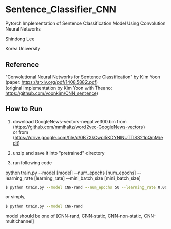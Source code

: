 # Sentence_Classifier_CNN
Pytorch Implementation of Sentence Classification Model Using Convolution Neural Networks

Shindong Lee  

Korea University

## Reference
"Convolutional Neural Networks for Sentence Classification" by Kim Yoon  
(paper: https://arxiv.org/pdf/1408.5882.pdf)  
(original implementation by Kim Yoon with Theano: https://github.com/yoonkim/CNN_sentence)  

## How to Run

1. download GoogleNews-vectors-negative300.bin from (https://github.com/mmihaltz/word2vec-GoogleNews-vectors)  
or from (https://drive.google.com/file/d/0B7XkCwpI5KDYNlNUTTlSS21pQmM/edit)    
2. unzip and save it into "pretrained" directory    

3. run following code    

python train.py --model [model] --num_epochs [num_epochs] --learning_rate [learning_rate] --mini_batch_size [mini_batch_size]

```bash
$ python train.py --model CNN-rand --num_epochs 50 --learning_rate 0.0001 --mini_batch_size 50
```
or simply,

```bash
$ python train.py --model CNN-rand
```

model should be one of [CNN-rand, CNN-static, CNN-non-static, CNN-multichannel]  
